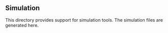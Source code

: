 ## Simulation

This directory provides support for simulation tools. The simulation files are generated here.
